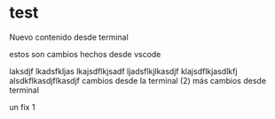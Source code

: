 # test


Nuevo contenido desde terminal

estos son cambios hechos desde vscode




laksdjf
lkadsfkljas
lkajsdflkjsadf
ljadsflkjlkasdjf
klajsdflkjasdlkfj
alsdkflkasdjflkasdjf
cambios desde la terminal (2)
más cambios desde terminal


un fix 1